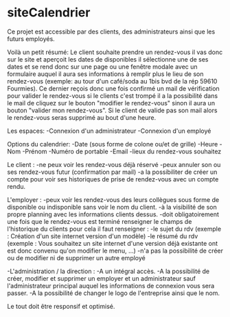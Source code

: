 # siteCalendrier

Ce projet est accessible par des clients, des administrateurs ainsi que les futurs employés.

Voilà un petit résumé:
Le client souhaite prendre un rendez-vous il vas donc sur le site et aperçoit les dates de disponibles il sélectionne une de ses dates et se rend donc sur une page ou une fenêtre modale avec un formulaire auquel il aura ses informations à remplir plus le lieu de son rendez-vous (exemple: au tour d'un café/soda au 1bis bvd de la rép 59610 Fourmies). Ce dernier reçois donc une fois confirmé un mail de vérification pour valider le rendez-vous si le clients c'est trompé il a la possibilité dans le mail de cliquez sur le bouton "modifier le rendez-vous" sinon il aura un bouton "valider mon rendez-vous".
Si le client de valide pas son mail alors le rendez-vous seras supprimé au bout d'une heure.

Les espaces:
    -Connexion d'un administrateur
    -Connexion d'un employé

Options du calendrier:
    -Date (sous forme de colone ou/et de grille)
    -Heure
    -Nom
    -Prénom
    -Numéro de portable
    -Email
    -lieux du rendez-vous souhaitez

Le client :
    -ne peux voir les rendez-vous déjà réservé
    -peux annuler son ou ses rendez-vous futur (confirmation par mail)
    -a la possibiliter de créer un compte pour voir ses historiques de prise de rendez-vous avec un compte rendu.
    
L'employer :
    -peux voir les rendez-vous des leurs collègues sous forme de disponible ou indisponible sans voir le nom du client.
    -à la visibilité de son propre planning avec les informations clients dessus.
    -doit obligatoirement une fois que le rendez-vous est terminé renseigner le champs de l'historique du clients pour cela il faut renseigner :
        -le sujet du rdv (exemple : Création d'un site internet version d'un modèle)
        -le résumé du rdv (exemple : Vous souhaitez un site internet d'une version déjà existante ont est donc convenu qu'on modifier le menu, ...)
    -n'a pas la possibilité de créer ou de modifier ni de supprimer un autre employé
    
-L'administration / la direction :
    -A un intégral accès.
    -A la possibilité de créer, modifier et supprimer un employer et un administrateur sauf l'administrateur principal auquel les informations de connexion vous sera passer. 
    -A la possibilité de changer le logo de l'entreprise ainsi que le nom.

Le tout doit être responsif et optimisé.